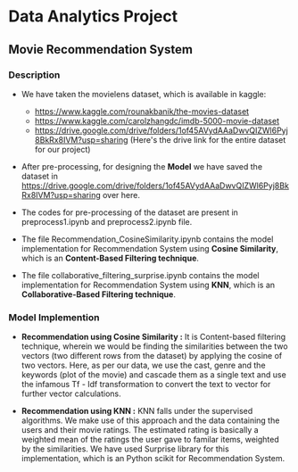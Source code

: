 # Data Analytics Project
## Movie Recommendation System

### Description
* We have taken the movielens dataset, which is available in kaggle:
	* https://www.kaggle.com/rounakbanik/the-movies-dataset 
	* https://www.kaggle.com/carolzhangdc/imdb-5000-movie-dataset
	* https://drive.google.com/drive/folders/1of45AVydAAaDwvQIZWl6Pyj8BkRx8IVM?usp=sharing (Here's the drive link for the entire dataset for our project)
	
* After pre-processing, for designing the **Model** we have saved the dataset in https://drive.google.com/drive/folders/1of45AVydAAaDwvQIZWl6Pyj8BkRx8IVM?usp=sharing over here.

* The codes for pre-processing of the dataset are present in preprocess1.ipynb and preprocess2.ipynb file.

* The file Recommendation_CosineSimilarity.ipynb contains the model implementation for Recommendation System using **Cosine Similarity**, which is an **Content-Based Filtering technique**. 


* The file collaborative_filtering_surprise.ipynb contains the model implementation for Recommendation System using **KNN**, which is an **Collaborative-Based Filtering technique**. 

### Model Implemention

* **Recommendation using Cosine Similarity :**
	It is Content-based filtering technique, wherein we would be finding the similarities between the two vectors (two different rows from the dataset) by applying the cosine of two vectors. Here, as per our data, we use the cast, genre and the keywords (plot of the movie) and cascade them as a single text and use the infamous Tf - Idf transformation to convert the text to vector for further vector calculations.

* **Recommendation using KNN :**
	KNN falls under the supervised algorithms. We make use of this approach and the data containing the users and their movie ratings. The estimated rating is basically a weighted mean of the ratings the user gave to familar items, weighted by the similarities.
	We have used Surprise library for this implementation, which is an Python scikit for Recommendation System.
